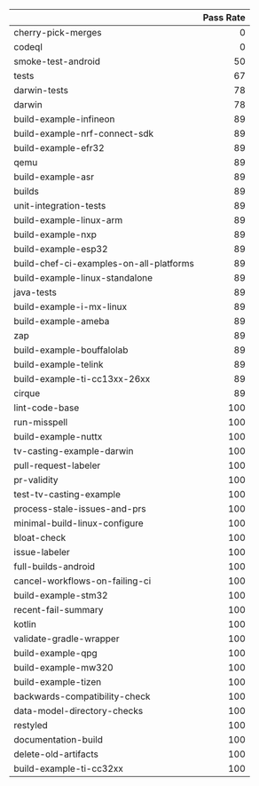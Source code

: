 |                                         |   Pass Rate |
|:----------------------------------------|------------:|
| cherry-pick-merges                      |           0 |
| codeql                                  |           0 |
| smoke-test-android                      |          50 |
| tests                                   |          67 |
| darwin-tests                            |          78 |
| darwin                                  |          78 |
| build-example-infineon                  |          89 |
| build-example-nrf-connect-sdk           |          89 |
| build-example-efr32                     |          89 |
| qemu                                    |          89 |
| build-example-asr                       |          89 |
| builds                                  |          89 |
| unit-integration-tests                  |          89 |
| build-example-linux-arm                 |          89 |
| build-example-nxp                       |          89 |
| build-example-esp32                     |          89 |
| build-chef-ci-examples-on-all-platforms |          89 |
| build-example-linux-standalone          |          89 |
| java-tests                              |          89 |
| build-example-i-mx-linux                |          89 |
| build-example-ameba                     |          89 |
| zap                                     |          89 |
| build-example-bouffalolab               |          89 |
| build-example-telink                    |          89 |
| build-example-ti-cc13xx-26xx            |          89 |
| cirque                                  |          89 |
| lint-code-base                          |         100 |
| run-misspell                            |         100 |
| build-example-nuttx                     |         100 |
| tv-casting-example-darwin               |         100 |
| pull-request-labeler                    |         100 |
| pr-validity                             |         100 |
| test-tv-casting-example                 |         100 |
| process-stale-issues-and-prs            |         100 |
| minimal-build-linux-configure           |         100 |
| bloat-check                             |         100 |
| issue-labeler                           |         100 |
| full-builds-android                     |         100 |
| cancel-workflows-on-failing-ci          |         100 |
| build-example-stm32                     |         100 |
| recent-fail-summary                     |         100 |
| kotlin                                  |         100 |
| validate-gradle-wrapper                 |         100 |
| build-example-qpg                       |         100 |
| build-example-mw320                     |         100 |
| build-example-tizen                     |         100 |
| backwards-compatibility-check           |         100 |
| data-model-directory-checks             |         100 |
| restyled                                |         100 |
| documentation-build                     |         100 |
| delete-old-artifacts                    |         100 |
| build-example-ti-cc32xx                 |         100 |